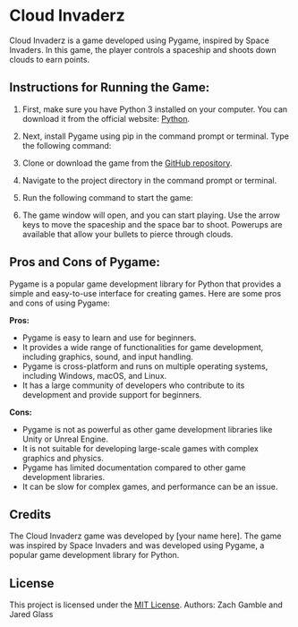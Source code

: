 # Cloud Invaderz

Cloud Invaderz is a game developed using Pygame, inspired by Space Invaders. In this game, the player controls a spaceship and shoots down clouds to earn points.

## Instructions for Running the Game:

1. First, make sure you have Python 3 installed on your computer. You can download it from the official website: [Python](https://www.python.org/downloads/).

2. Next, install Pygame using pip in the command prompt or terminal. Type the following command:
   
3. Clone or download the game from the [GitHub repository](https://github.com/Jaredglass3/Cloud_Invaders).

4. Navigate to the project directory in the command prompt or terminal.

5. Run the following command to start the game:

6. The game window will open, and you can start playing. Use the arrow keys to move the spaceship and the space bar to shoot. Powerups are available that allow your bullets to pierce through clouds.

## Pros and Cons of Pygame:

Pygame is a popular game development library for Python that provides a simple and easy-to-use interface for creating games. Here are some pros and cons of using Pygame:

**Pros:**

- Pygame is easy to learn and use for beginners.
- It provides a wide range of functionalities for game development, including graphics, sound, and input handling.
- Pygame is cross-platform and runs on multiple operating systems, including Windows, macOS, and Linux.
- It has a large community of developers who contribute to its development and provide support for beginners.

**Cons:**

- Pygame is not as powerful as other game development libraries like Unity or Unreal Engine.
- It is not suitable for developing large-scale games with complex graphics and physics.
- Pygame has limited documentation compared to other game development libraries.
- It can be slow for complex games, and performance can be an issue.

## Credits

The Cloud Invaderz game was developed by [your name here]. The game was inspired by Space Invaders and was developed using Pygame, a popular game development library for Python.

## License

This project is licensed under the [MIT License](https://opensource.org/licenses/MIT).
Authors: Zach Gamble and Jared Glass
